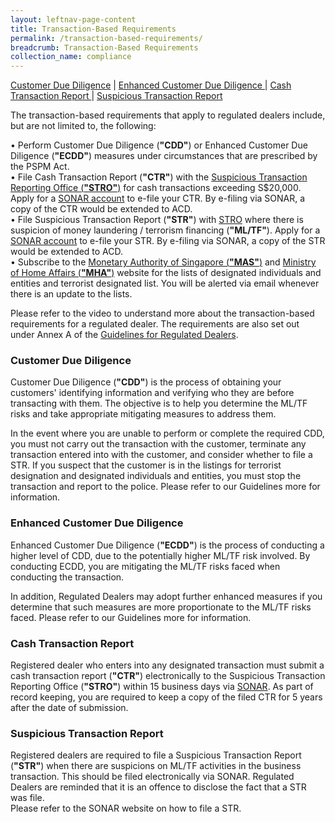 ```yaml
---
layout: leftnav-page-content
title: Transaction-Based Requirements
permalink: /transaction-based-requirements/
breadcrumb: Transaction-Based Requirements
collection_name: compliance
---
```


<a href="#Customer Due Diligence">Customer Due Diligence</a> | <a href="#Enhanced Customer Due Diligence">Enhanced Customer Due Diligence </a> | <a href="#Cash Transaction Report">Cash Transaction Report </a> | <a href="#Suspicious Transaction Report">Suspicious Transaction Report </a>

The transaction-based requirements that apply to regulated dealers include, but are not limited to, the following:

• Perform Customer Due Diligence (**"CDD"**) or Enhanced Customer Due Diligence (**"ECDD"**) measures under circumstances that are prescribed by the PSPM Act.<br>
• File Cash Transaction Report (**"CTR"**) with the [Suspicious Transaction Reporting Office (**"STRO"**)](https://www.police.gov.sg/advisories/crime/commercial-crimes/suspicious-transaction-reporting-office) for cash transactions exceeding S$20,000. Apply for a [SONAR account](https://www.police.gov.sg/sonar) to e-file your CTR. By e-filing via SONAR, a copy of the CTR would be extended to ACD. <br>
• File Suspicious Transaction Report (**"STR"**) with [STRO](https://www.police.gov.sg/advisories/crime/commercial-crimes/suspicious-transaction-reporting-office) where there is suspicion of money laundering / terrorism financing (**"ML/TF"**). Apply for a [SONAR account](https://www.police.gov.sg/sonar) to e-file your STR. By e-filing via SONAR, a copy of the STR would be extended to ACD.<br>
• Subscribe to the [Monetary Authority of Singapore (**"MAS"**)](https://www.mas.gov.sg/subscription-services) and [Ministry of Home Affairs (**"MHA"**)](https://www.mha.gov.sg/inter-ministry-committee-terrorist-designation-(imc-td)) website for the lists of designated individuals and entities and terrorist designated list. You will be alerted via email whenever there is an update to the lists.

Please refer to the video to understand more about the transaction-based requirements for a regulated dealer. The requirements are also set out under Annex A of the [Guidelines for Regulated Dealers](/images/Guidelines%20for%20regulated%20dealers_20190828_V1.1Final.pdf).

### <a id="Customer Due Diligence"></a> Customer Due Diligence

Customer Due Diligence (**"CDD"**) is the process of obtaining your customers' identifying information and verifying who they are before transacting with them. The objective is to help you determine the ML/TF risks and take appropriate mitigating measures to address them.

In the event where you are unable to perform or complete the required CDD, you must not carry out the transaction with the customer, terminate any transaction entered into with the customer, and consider whether to file a STR. If you suspect that the customer is in the listings for terrorist designation and designated individuals and entities, you must stop the transaction and report to the police. Please refer to our Guidelines more for information.

### <a id="Enhanced Customer Due Diligence"></a> Enhanced Customer Due Diligence

Enhanced Customer Due Diligence (**"ECDD"**) is the process of conducting a higher level of CDD, due to the potentially higher ML/TF risk involved. By conducting ECDD, you are mitigating the ML/TF risks faced when conducting the transaction.

In addition, Regulated Dealers may adopt further enhanced measures if you determine that such measures are more proportionate to the ML/TF risks faced. Please refer to our Guidelines more for information.

### <a id="Cash Transaction Report"></a> Cash Transaction Report

Registered dealer who enters into any designated transaction must submit a cash transaction report (**"CTR"**) electronically to the Suspicious Transaction Reporting Office (**"STRO"**) within 15 business days via [SONAR](www.police.gov.sg/sonar). As part of record keeping, you are required to keep a copy of the filed CTR for 5 years after the date of submission.


### <a id="Suspicious Transaction Report"></a> Suspicious Transaction Report

Registered dealers are required to file a Suspicious Transaction Report (**"STR"**) when there are suspicions on ML/TF activities in the business transaction. This should be filed electronically via SONAR. Regulated Dealers are reminded that it is an offence to disclose the fact that a STR was file. <br>
Please refer to the SONAR website on how to file a STR.

